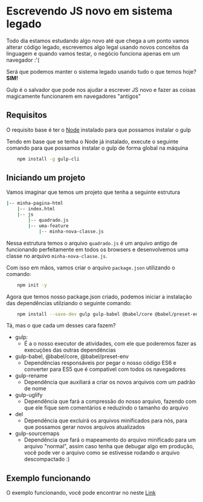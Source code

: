 # Escrevendo JS novo em sistema legado

Todo dia estamos estudando algo novo até que chega a um ponto vamos alterar código legado, escrevemos algo legal usando novos conceitos da linguagem e quando vamos testar, o negócio funciona apenas em um navegador :'(

Será que podemos manter o sistema legado usando tudo o que temos hoje? **SIM!**

Gulp é o salvador que pode nos ajudar a escrever JS novo e fazer as coisas magicamente funcionarem em navegadores "antigos"

## Requisitos

O requisito base é ter o [Node](https://www.nodejs.org) instalado para que possamos instalar o gulp

Tendo em base que se tenha o Node já instalado, execute o seguinte comando para que possamos instalar o gulp de forma global na máquina

```bash
    npm install -g gulp-cli
```

## Iniciando um projeto

Vamos imaginar que temos um projeto que tenha a seguinte estrutura

```bash
|-- minha-pagina-html
    |-- index.html
    |-- js
        |-- quadrado.js
        |-- uma-feature
            |-- minha-nova-classe.js
```

Nessa estrutura temos o arquivo `quadrado.js` é um arquivo antigo de funcionando perfeitamente em todos os browsers e desenvolvemos uma classe no arquivo `minha-nova-classe.js`.

Com isso em mãos, vamos criar o arquivo `package.json` utilizando o comando:

```bash
    npm init -y
```

Agora que temos nosso package.json criado, podemos iniciar a instalação das dependências utilziando o seguinte comando:

```bash
    npm install --save-dev gulp gulp-babel @babel/core @babel/preset-env gulp-rename gulp-uglify del gulp-sourcemaps
```

Tá, mas o que cada um desses cara fazem?

 - gulp:
    - É a o nosso executor de atividades, com ele que poderemos fazer as execuções das outras dependências
 - gulp-babel, @babel/core, @babel/preset-env
    - Dependências responsáveis por pegar o nosso código ES6 e converter para ES5 que é compativel com todos os navegadores
 - gulp-rename
    - Dependência que auxiliará a criar os novos arquivos com um padrão de nome
 - gulp-uglify
    - Dependência que fará a compressão do nosso arquivo, fazendo com que ele fique sem comentários e reduzindo o tamanho do arquivo
 - del
    - Dependência que excluirá os arquivos minificados para nós, para que possamos gerar novos arquivos atualizados
 - gulp-sourcemaps
    - Dependência que fará o mapeamento do arquivo minificado para um arquivo "normal", assim caso tenha que debugar algo em produção, você pode ver o arquivo como se estivesse rodando o arquivo descompactado :)

## Exemplo funcionando

O exemplo funcionando, você pode encontrar no neste [Link](https://github.com/eduardocompiani/blogdiretoemproducao/tree/master/examples/Gulp)
